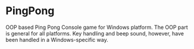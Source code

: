 # PingPong

OOP based Ping Pong Console game for Windows platform.
The OOP part is general for all platforms. Key handling and beep sound, however, have been handled in a Windows-specific way.

